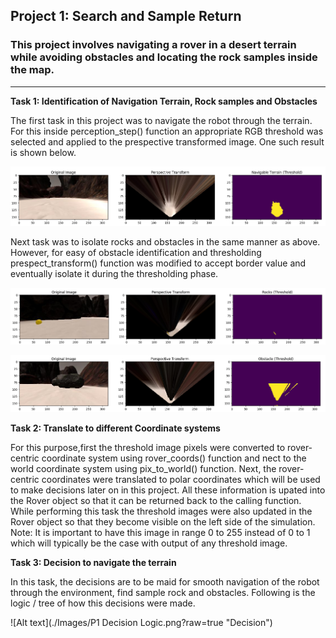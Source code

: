 ## Project 1: Search and Sample Return
### This project involves navigating a rover in a desert terrain while avoiding obstacles and locating the rock samples inside the map.
---

**Task 1: Identification of Navigation Terrain, Rock samples and Obstacles**

The first task in this project was to navigate the robot through the terrain. For this inside perception_step() function an appropriate RGB threshold was selected and applied to the prespective transformed image. One such result is shown below.

![Alt text](./Images/NavigableTerrain.PNG?raw=true "Navigable Terrain")

Next task was to isolate rocks and obstacles in the same manner as above. However, for easy of obstacle identification and thresholding prespect_transform() function was modified to accept border value and eventually isolate it during the thresholding phase.

![Alt text](./Images/Rocks.PNG?raw=true "Rocks")

![Alt text](./Images/Obstacles.PNG?raw=true "Obstacles")

**Task 2: Translate to different Coordinate systems**

For this purpose,first the threshold image pixels were converted to rover-centric coordinate system using rover_coords() function and nect to the world coordinate system using pix_to_world() function. Next, the rover-centric coordinates were translated to polar coordinates which will be used to make decisions later on in this project. All these information is upated into the Rover object so that it can be returned back to the calling function. While performing this task the threshold images were also updated in the Rover object so that they become visible on the left side of the simulation. Note: It is important to have this image in range 0 to 255 instead of 0 to 1 which will typically be the case with output of any threshold image.

**Task 3: Decision to navigate the terrain**

In this task, the decisions are to be maid for smooth navigation of the robot through the environment, find sample rock and obstacles. Following is the logic / tree of how this decisions were made.

![Alt text](./Images/P1 Decision Logic.png?raw=true "Decision")
